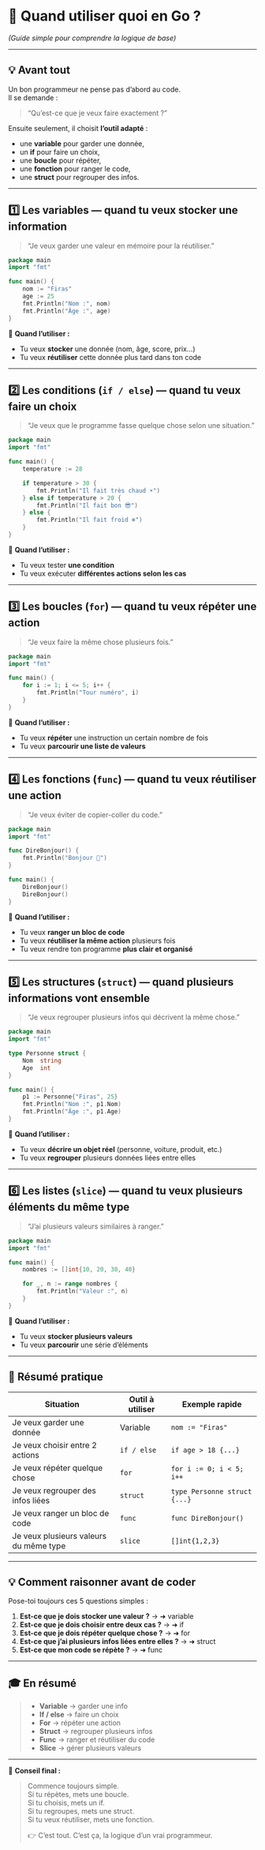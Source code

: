 # 🧭 Quand utiliser quoi en Go ?  
*(Guide simple pour comprendre la logique de base)*

---

## 💡 Avant tout

Un bon programmeur ne pense pas d’abord au code.  
Il se demande :  
> “Qu’est-ce que je veux faire exactement ?”  

Ensuite seulement, il choisit **l’outil adapté** :
- une **variable** pour garder une donnée,  
- un **if** pour faire un choix,  
- une **boucle** pour répéter,  
- une **fonction** pour ranger le code,  
- une **struct** pour regrouper des infos.  

---

## 1️⃣ Les variables — quand tu veux stocker une information

> “Je veux garder une valeur en mémoire pour la réutiliser.”

```go
package main
import "fmt"

func main() {
    nom := "Firas"
    age := 25
    fmt.Println("Nom :", nom)
    fmt.Println("Âge :", age)
}
```

🧠 **Quand l’utiliser :**
- Tu veux **stocker** une donnée (nom, âge, score, prix…)
- Tu veux **réutiliser** cette donnée plus tard dans ton code

---

## 2️⃣ Les conditions (`if / else`) — quand tu veux faire un choix

> “Je veux que le programme fasse quelque chose selon une situation.”

```go
package main
import "fmt"

func main() {
    temperature := 28

    if temperature > 30 {
        fmt.Println("Il fait très chaud ☀️")
    } else if temperature > 20 {
        fmt.Println("Il fait bon 😎")
    } else {
        fmt.Println("Il fait froid ❄️")
    }
}
```

🧠 **Quand l’utiliser :**
- Tu veux tester **une condition**
- Tu veux exécuter **différentes actions selon les cas**

---

## 3️⃣ Les boucles (`for`) — quand tu veux répéter une action

> “Je veux faire la même chose plusieurs fois.”

```go
package main
import "fmt"

func main() {
    for i := 1; i <= 5; i++ {
        fmt.Println("Tour numéro", i)
    }
}
```

🧠 **Quand l’utiliser :**
- Tu veux **répéter** une instruction un certain nombre de fois
- Tu veux **parcourir une liste de valeurs**

---

## 4️⃣ Les fonctions (`func`) — quand tu veux réutiliser une action

> “Je veux éviter de copier-coller du code.”

```go
package main
import "fmt"

func DireBonjour() {
    fmt.Println("Bonjour 👋")
}

func main() {
    DireBonjour()
    DireBonjour()
}
```

🧠 **Quand l’utiliser :**
- Tu veux **ranger un bloc de code**
- Tu veux **réutiliser la même action** plusieurs fois
- Tu veux rendre ton programme **plus clair et organisé**

---

## 5️⃣ Les structures (`struct`) — quand plusieurs informations vont ensemble

> “Je veux regrouper plusieurs infos qui décrivent la même chose.”

```go
package main
import "fmt"

type Personne struct {
    Nom  string
    Age  int
}

func main() {
    p1 := Personne{"Firas", 25}
    fmt.Println("Nom :", p1.Nom)
    fmt.Println("Âge :", p1.Age)
}
```

🧠 **Quand l’utiliser :**
- Tu veux **décrire un objet réel** (personne, voiture, produit, etc.)
- Tu veux **regrouper** plusieurs données liées entre elles

---

## 6️⃣ Les listes (`slice`) — quand tu veux plusieurs éléments du même type

> “J’ai plusieurs valeurs similaires à ranger.”

```go
package main
import "fmt"

func main() {
    nombres := []int{10, 20, 30, 40}

    for _, n := range nombres {
        fmt.Println("Valeur :", n)
    }
}
```

🧠 **Quand l’utiliser :**
- Tu veux **stocker plusieurs valeurs**
- Tu veux **parcourir** une série d’éléments

---

## 🧩 Résumé pratique

| Situation | Outil à utiliser | Exemple rapide |
|------------|------------------|----------------|
| Je veux garder une donnée | Variable | `nom := "Firas"` |
| Je veux choisir entre 2 actions | `if / else` | `if age > 18 {...}` |
| Je veux répéter quelque chose | `for` | `for i := 0; i < 5; i++` |
| Je veux regrouper des infos liées | `struct` | `type Personne struct {...}` |
| Je veux ranger un bloc de code | `func` | `func DireBonjour()` |
| Je veux plusieurs valeurs du même type | `slice` | `[]int{1,2,3}` |

---

## 💡 Comment raisonner avant de coder

Pose-toi toujours ces 5 questions simples :

1. **Est-ce que je dois stocker une valeur ?** → ➜ variable  
2. **Est-ce que je dois choisir entre deux cas ?** → ➜ if  
3. **Est-ce que je dois répéter quelque chose ?** → ➜ for  
4. **Est-ce que j’ai plusieurs infos liées entre elles ?** → ➜ struct  
5. **Est-ce que mon code se répète ?** → ➜ func  

---

## 🎓 En résumé

> - **Variable** → garder une info  
> - **If / else** → faire un choix  
> - **For** → répéter une action  
> - **Struct** → regrouper plusieurs infos  
> - **Func** → ranger et réutiliser du code  
> - **Slice** → gérer plusieurs valeurs  

---

💬 **Conseil final :**
> Commence toujours simple.  
> Si tu répètes, mets une boucle.  
> Si tu choisis, mets un if.  
> Si tu regroupes, mets une struct.  
> Si tu veux réutiliser, mets une fonction.  
>  
> 👉 C’est tout. C’est ça, la logique d’un vrai programmeur.
